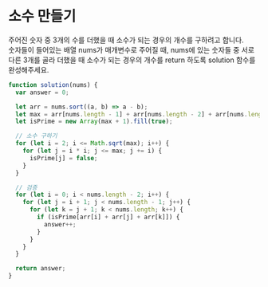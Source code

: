 # 소수 만들기

주어진 숫자 중 3개의 수를 더했을 때 소수가 되는 경우의 개수를 구하려고 합니다.  
숫자들이 들어있는 배열 nums가 매개변수로 주어질 때, nums에 있는 숫자들 중 서로 다른 3개를 골라 더했을 때 소수가 되는 경우의 개수를 return 하도록 solution 함수를 완성해주세요.

```javascript
function solution(nums) {
  var answer = 0;

  let arr = nums.sort((a, b) => a - b);
  let max = arr[nums.length - 1] + arr[nums.length - 2] + arr[nums.length - 3];
  let isPrime = new Array(max + 1).fill(true);

  // 소수 구하기
  for (let i = 2; i <= Math.sqrt(max); i++) {
    for (let j = i * i; j <= max; j += i) {
      isPrime[j] = false;
    }
  }

  // 검증
  for (let i = 0; i < nums.length - 2; i++) {
    for (let j = i + 1; j < nums.length - 1; j++) {
      for (let k = j + 1; k < nums.length; k++) {
        if (isPrime[arr[i] + arr[j] + arr[k]]) {
          answer++;
        }
      }
    }
  }

  return answer;
}
```
